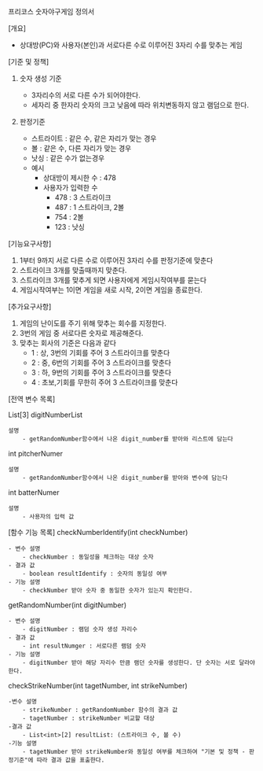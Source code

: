 프리코스 숫자야구게임 정의서

[개요]
- 상대방(PC)와 사용자(본인)과 서로다른 수로 이루어진 3자리 수를 맞추는 게임

[기준 및 정책]
1. 숫자 생성 기준
    - 3자리수의 서로 다른 수가 되어야한다.
    - 세자리 중 한자리 숫자의 크고 낮음에 따라 위치변동하지 않고 램덤으로 한다.
    
2. 판정기준
    - 스트라이트 : 같은 수, 같은 자리가 맞는 경우
    - 볼 : 같은 수, 다른 자리가 맞는 경우
    - 낫싱 : 같은 수가 없는경우
    - 예시
        * 상대방이 제시한 수 : 478
        * 사용자가 입력한 수
            * 478 : 3 스트라이크
            * 487 : 1 스트라이크, 2볼
            * 754 : 2볼
            * 123 : 낫싱

[기능요구사항]
1. 1부터 9까지 서로 다른 수로 이루어진 3자리 수를 판정기준에 맞춘다
2. 스트라이크 3개를 맞출때까지 맞춘다.
3. 스트라이크 3개를 맞추게 되면 사용자에게 게임시작여부를 묻는다
4. 게임시작여부는 1이면 게임을 새로 시작, 2이면 게임을 종료한다.


[추가요구사항]
1. 게임의 난이도를 주기 위해 맞추는 회수를 지정한다.
2. 3번의 게임 중 서로다른 숫자로 제공해준다.
3. 맞추는 회사의 기준은 다음과 같다 
   - 1 : 상, 3번의 기회를 주어 3 스트라이크를 맞춘다
   - 2 : 중, 6번의 기회를 주어 3 스트라이크를 맞춘다
   - 3 : 하, 9번의 기회를 주어 3 스트라이크를 맞춘다
   - 4 : 초보,기회를 무한히 주어 3 스트라이크를 맞춘다


[전역 변수 목록]

List<int>[3] digitNumberList

    설명
        - getRandomNumber함수에서 나온 digit_number를 받아와 리스트에 담는다
int pitcherNumer

    설명
        - getRandomNumber함수에서 나온 digit_number를 받아와 변수에 담는다
int batterNumer

    설명
        - 사용자의 입력 값

[함수 기능 목록]
checkNumberIdentify(int checkNumber)

    - 변수 설명
        - checkNumber : 동일성을 체크하는 대상 숫자
    - 결과 값
        - boolean resultIdentify : 숫자의 동일성 여부
    - 기능 설명
        - checkNumber 받아 숫자 중 동일한 숫자가 있는지 확인한다.

getRandomNumber(int digitNumber)

    - 변수 설명
        - digitNumber : 램덤 숫자 생성 자리수
    - 결과 값
        - int resultNumger : 서로다른 램덤 숫자
    - 기능 설명
        - digitNumber 받아 해당 자리수 만큼 램던 숫자를 생성한다. 단 숫자는 서로 달라야 한다.

checkStrikeNumber(int tagetNumber, int strikeNumber)

    -변수 설명
        - strikeNumber : getRandomNumber 함수의 결과 값
        - tagetNumber : strikeNumber 비교할 대상
    -결과 값
        - List<int>[2] resultList: (스트라이크 수, 볼 수)
    -기능 설명
        - tagetNumber 받아 strikeNumber와 동일성 여부를 체크하여 "기본 및 정책 - 판정기준"에 따라 결과 값을 표출한다.
              

		